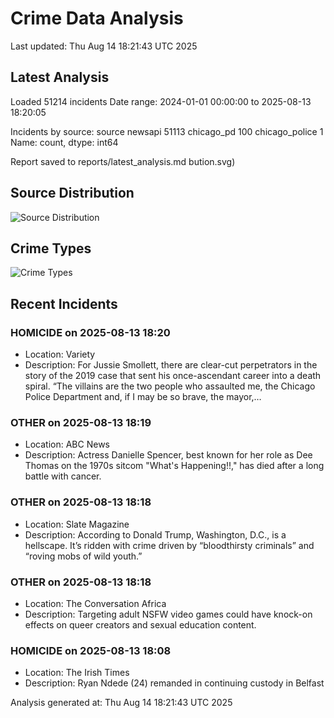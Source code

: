 # Crime Data Analysis
Last updated: Thu Aug 14 18:21:43 UTC 2025

## Latest Analysis

Loaded 51214 incidents
Date range: 2024-01-01 00:00:00 to 2025-08-13 18:20:05

Incidents by source:
source
newsapi           51113
chicago_pd          100
chicago_police        1
Name: count, dtype: int64

Report saved to reports/latest_analysis.md
bution.svg)

## Source Distribution
![Source Distribution](images/source_distribution.svg)

## Crime Types
![Crime Types](images/crime_types.svg)

## Recent Incidents

### HOMICIDE on 2025-08-13 18:20
- Location: Variety
- Description: For Jussie Smollett, there are clear-cut perpetrators in the story of the 2019 case that sent his once-ascendant career into a death spiral. “The villains are the two people who assaulted me, the Chicago Police Department and, if I may be so brave, the mayor,…


### OTHER on 2025-08-13 18:19
- Location: ABC News
- Description: Actress Danielle Spencer, best known for her role as Dee Thomas on the 1970s sitcom "What's Happening!!," has died after a long battle with cancer.


### OTHER on 2025-08-13 18:18
- Location: Slate Magazine
- Description: According to Donald Trump, Washington, D.C., is a hellscape. It’s ridden with crime driven by “bloodthirsty criminals” and “roving mobs of wild youth.”


### OTHER on 2025-08-13 18:18
- Location: The Conversation Africa
- Description: Targeting adult NSFW video games could have knock-on effects on queer creators and sexual education content.


### HOMICIDE on 2025-08-13 18:08
- Location: The Irish Times
- Description: Ryan Ndede (24) remanded in continuing custody in Belfast

Analysis generated at: Thu Aug 14 18:21:43 UTC 2025
